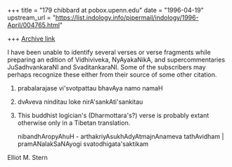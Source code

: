 +++
title = "179 chibbard at pobox.upenn.edu"
date = "1996-04-19"
upstream_url = "https://list.indology.info/pipermail/indology/1996-April/004765.html"

+++
[Archive link](https://list.indology.info/pipermail/indology/1996-April/004765.html)

I have been unable to identify several verses or verse fragments while
preparing an edition of Vidhiviveka, NyAyakaNikA, and supercommentaries
JuSadhvankaraNI and SvaditankaraNI. Some of the subscribers may perhaps
recognize these either from their source of some other citation.

1. prabalarajase vi'svotpattau bhavAya namo namaH

2. dvAveva ninditau loke nirA'sankAti'sankitau

3. This buddhist logician's (Dharmottara's?) verse is probably extant
otherwise only in a Tibetan translation.

   nibandhAropyAhuH -
   arthakriyAsukhAdyAtmajnAnameva tathAvidham |
   pramANalakSaNAyogi svatodhigata'saktikam

Elliot M. Stern






